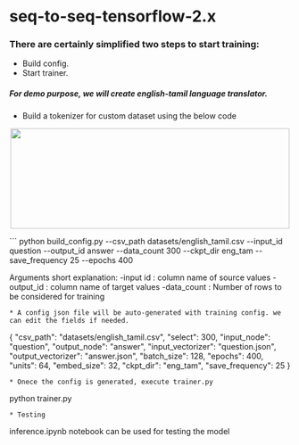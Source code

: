 # seq-to-seq-tensorflow-2.x
### There are certainly simplified two steps to start training:
* Build config.
* Start trainer.

##### For demo purpose, we will create english-tamil language translator. 

* Build a tokenizer for custom dataset using the below code
<p align="center">
  <img width="500" height="180" src="https://github.com/anish9/seq-to-seq-tensorflow-2.x/blob/main/assets/data.png">
</p>
```
python build_config.py --csv_path datasets/english_tamil.csv --input_id question --output_id answer 
--data_count 300 --ckpt_dir eng_tam --save_frequency 25 --epochs 400

Arguments short explanation:
-input id   : column name of source values
-output_id  : column name of target values
-data_count : Number of rows to be considered for training

```
* A config json file will be auto-generated with training config. we can edit the fields if needed.
```
{
    "csv_path": "datasets/english_tamil.csv",
    "select": 300,
    "input_node": "question",
    "output_node": "answer",
    "input_vectorizer": "question.json",
    "output_vectorizer": "answer.json",
    "batch_size": 128,
    "epochs": 400,
    "units": 64,
    "embed_size": 32,
    "ckpt_dir": "eng_tam",
    "save_frequency": 25
}
```
* Onece the config is generated, execute trainer.py
```
python trainer.py
```
* Testing
```
inference.ipynb notebook can be used for testing the model
```







